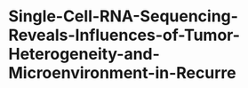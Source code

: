 # Single-Cell-RNA-Sequencing-Reveals-Influences-of-Tumor-Heterogeneity-and-Microenvironment-in-Recurre